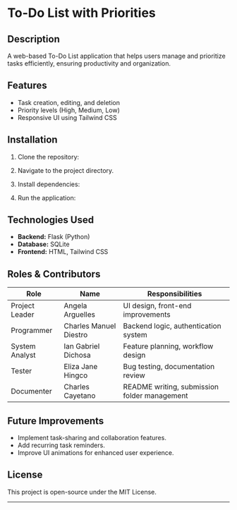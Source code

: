 # To-Do List with Priorities

## Description
A web-based To-Do List application that helps users manage and prioritize tasks efficiently, ensuring productivity and organization.

## Features
- Task creation, editing, and deletion
- Priority levels (High, Medium, Low)
- Responsive UI using Tailwind CSS

## Installation

1. Clone the repository:  

2. Navigate to the project directory.  

3. Install dependencies:  

4. Run the application:  


## Technologies Used
- **Backend:** Flask (Python)
- **Database:** SQLite
- **Frontend:** HTML, Tailwind CSS

## Roles & Contributors
| **Role**                    | **Name**                     | **Responsibilities** |
|-----------------------------|------------------------------|----------------------|
| Project Leader              | Angela Arguelles            | UI design, front-end improvements |
| Programmer                  | Charles Manuel Diestro      | Backend logic, authentication system |
| System Analyst              | Ian Gabriel Dichosa         | Feature planning, workflow design |
| Tester                      | Eliza Jane Hingco           | Bug testing, documentation review |
| Documenter                  | Charles Cayetano            | README writing, submission folder management |

## Future Improvements
- Implement task-sharing and collaboration features.
- Add recurring task reminders.
- Improve UI animations for enhanced user experience.

## License
This project is open-source under the MIT License.

---


